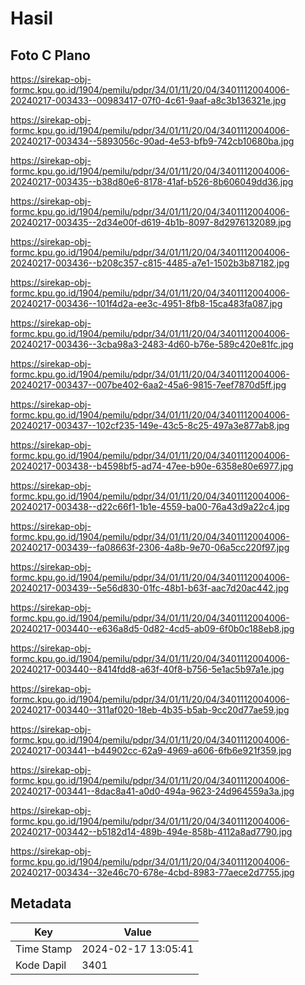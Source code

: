 # Hasil

## Foto C Plano

https://sirekap-obj-formc.kpu.go.id/1904/pemilu/pdpr/34/01/11/20/04/3401112004006-20240217-003433--00983417-07f0-4c61-9aaf-a8c3b136321e.jpg

https://sirekap-obj-formc.kpu.go.id/1904/pemilu/pdpr/34/01/11/20/04/3401112004006-20240217-003434--5893056c-90ad-4e53-bfb9-742cb10680ba.jpg

https://sirekap-obj-formc.kpu.go.id/1904/pemilu/pdpr/34/01/11/20/04/3401112004006-20240217-003435--b38d80e6-8178-41af-b526-8b606049dd36.jpg

https://sirekap-obj-formc.kpu.go.id/1904/pemilu/pdpr/34/01/11/20/04/3401112004006-20240217-003435--2d34e00f-d619-4b1b-8097-8d2976132089.jpg

https://sirekap-obj-formc.kpu.go.id/1904/pemilu/pdpr/34/01/11/20/04/3401112004006-20240217-003436--b208c357-c815-4485-a7e1-1502b3b87182.jpg

https://sirekap-obj-formc.kpu.go.id/1904/pemilu/pdpr/34/01/11/20/04/3401112004006-20240217-003436--101f4d2a-ee3c-4951-8fb8-15ca483fa087.jpg

https://sirekap-obj-formc.kpu.go.id/1904/pemilu/pdpr/34/01/11/20/04/3401112004006-20240217-003436--3cba98a3-2483-4d60-b76e-589c420e81fc.jpg

https://sirekap-obj-formc.kpu.go.id/1904/pemilu/pdpr/34/01/11/20/04/3401112004006-20240217-003437--007be402-6aa2-45a6-9815-7eef7870d5ff.jpg

https://sirekap-obj-formc.kpu.go.id/1904/pemilu/pdpr/34/01/11/20/04/3401112004006-20240217-003437--102cf235-149e-43c5-8c25-497a3e877ab8.jpg

https://sirekap-obj-formc.kpu.go.id/1904/pemilu/pdpr/34/01/11/20/04/3401112004006-20240217-003438--b4598bf5-ad74-47ee-b90e-6358e80e6977.jpg

https://sirekap-obj-formc.kpu.go.id/1904/pemilu/pdpr/34/01/11/20/04/3401112004006-20240217-003438--d22c66f1-1b1e-4559-ba00-76a43d9a22c4.jpg

https://sirekap-obj-formc.kpu.go.id/1904/pemilu/pdpr/34/01/11/20/04/3401112004006-20240217-003439--fa08663f-2306-4a8b-9e70-06a5cc220f97.jpg

https://sirekap-obj-formc.kpu.go.id/1904/pemilu/pdpr/34/01/11/20/04/3401112004006-20240217-003439--5e56d830-01fc-48b1-b63f-aac7d20ac442.jpg

https://sirekap-obj-formc.kpu.go.id/1904/pemilu/pdpr/34/01/11/20/04/3401112004006-20240217-003440--e636a8d5-0d82-4cd5-ab09-6f0b0c188eb8.jpg

https://sirekap-obj-formc.kpu.go.id/1904/pemilu/pdpr/34/01/11/20/04/3401112004006-20240217-003440--8414fdd8-a63f-40f8-b756-5e1ac5b97a1e.jpg

https://sirekap-obj-formc.kpu.go.id/1904/pemilu/pdpr/34/01/11/20/04/3401112004006-20240217-003440--311af020-18eb-4b35-b5ab-9cc20d77ae59.jpg

https://sirekap-obj-formc.kpu.go.id/1904/pemilu/pdpr/34/01/11/20/04/3401112004006-20240217-003441--b44902cc-62a9-4969-a606-6fb6e921f359.jpg

https://sirekap-obj-formc.kpu.go.id/1904/pemilu/pdpr/34/01/11/20/04/3401112004006-20240217-003441--8dac8a41-a0d0-494a-9623-24d964559a3a.jpg

https://sirekap-obj-formc.kpu.go.id/1904/pemilu/pdpr/34/01/11/20/04/3401112004006-20240217-003442--b5182d14-489b-494e-858b-4112a8ad7790.jpg

https://sirekap-obj-formc.kpu.go.id/1904/pemilu/pdpr/34/01/11/20/04/3401112004006-20240217-003434--32e46c70-678e-4cbd-8983-77aece2d7755.jpg


## Metadata

| Key        | Value               |
| ---------- | ------------------- |
| Time Stamp | 2024-02-17 13:05:41 |
| Kode Dapil | 3401                |



